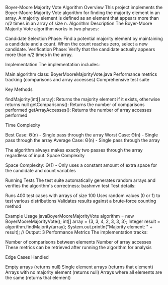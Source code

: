 Boyer-Moore Majority Vote Algorithm
Overview
This project implements the Boyer-Moore Majority Vote algorithm for finding the majority element in an array. A majority element is defined as an element that appears more than n/2 times in an array of size n.
Algorithm Description
The Boyer-Moore Majority Vote algorithm works in two phases:

Candidate Selection Phase: Find a potential majority element by maintaining a candidate and a count. When the count reaches zero, select a new candidate.
Verification Phase: Verify that the candidate actually appears more than n/2 times in the array.

Implementation
The implementation includes:

Main algorithm class: BoyerMooreMajorityVote.java
Performance metrics tracking (comparisons and array accesses)
Comprehensive test suite

Key Methods

findMajority(int[] array): Returns the majority element if it exists, otherwise returns null
getComparisons(): Returns the number of comparisons performed
getArrayAccesses(): Returns the number of array accesses performed

Time Complexity

Best Case: Θ(n) - Single pass through the array
Worst Case: Θ(n) - Single pass through the array
Average Case: Θ(n) - Single pass through the array

The algorithm always makes exactly two passes through the array regardless of input.
Space Complexity

Space Complexity: Θ(1) - Only uses a constant amount of extra space for the candidate and count variables

Running Tests
The test suite automatically generates random arrays and verifies the algorithm's correctness:
bashmvn test
Test details:

Runs 400 test cases with arrays of size 100
Uses random values (0 or 1) to test various distributions
Validates results against a brute-force counting method

Example Usage
javaBoyerMooreMajorityVote algorithm = new BoyerMooreMajorityVote();
int[] array = {3, 3, 4, 2, 3, 3, 3};
Integer result = algorithm.findMajority(array);
System.out.println("Majority element: " + result); // Output: 3
Performance Metrics
The implementation tracks:

Number of comparisons between elements
Number of array accesses
These metrics can be retrieved after running the algorithm for analysis

Edge Cases Handled

Empty arrays (returns null)
Single element arrays (returns that element)
Arrays with no majority element (returns null)
Arrays where all elements are the same (returns that element)
